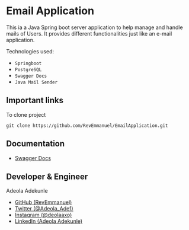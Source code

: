 # Email Application
This ia a Java Spring boot server application to help manage and handle mails of Users. It provides different functionalities just like an e-mail application.

Technologies used:
* `Springboot`
* `PostgreSQL`
* `Swagger Docs`
* `Java Mail Sender`

## Important links
To clone project
```
git clone https://github.com/RevEmmanuel/EmailApplication.git 
```

## Documentation
* [Swagger Docs](http://localhost:3600/swagger-ui.html)

## Developer & Engineer
Adeola Adekunle
* [GitHub (RevEmmanuel)](https://github.com/RevEmmanuel)
* [Twitter (@Adeola_Ade1)](https://twitter.com/Adeola_Ade1)
* [Instagram (@deolaaxo)](https://www.instagram.com/deolaaxo/)
* [LinkedIn (Adeola Adekunle)](https://www.linkedin.com/in/adeola-adekunle-065942258)
